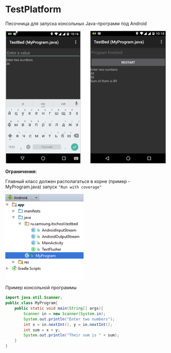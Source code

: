 # TestPlatform
Песочница для запуска консольных Java-программ под Android

![screenshot](screenshot.png)

**Ограничения:**

Главный класс должен располагаться в корне (пример - MyProgram.java) запуск `"Run with coverage"`

![tree](tree.png)

Пример консольной программы
```java
import java.util.Scanner;
public class MyProgram{
    public static void main(String[] args){
        Scanner in = new Scanner(System.in);
        System.out.println("Enter two numbers");
        int x = in.nextInt(), y = in.nextInt();
        int sum = x + y;
        System.out.println("Their sum is " + sum);
    }
}
```